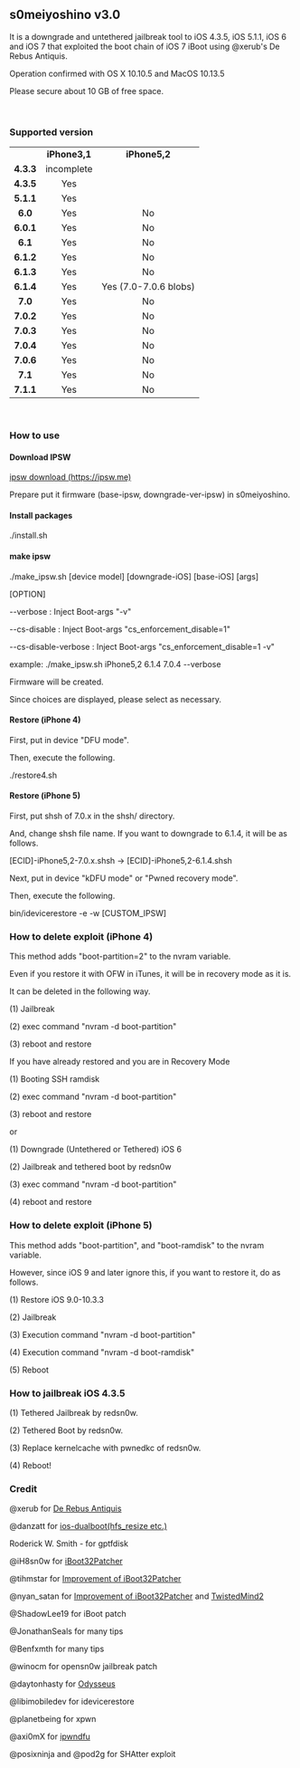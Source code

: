 <h2>s0meiyoshino v3.0</h2>
<p>It is a downgrade and untethered jailbreak tool to iOS 4.3.5, iOS 5.1.1, iOS 6 and iOS 7 that exploited the boot chain of iOS 7 iBoot using @xerub's De Rebus Antiquis.</p>
<p>Operation confirmed with OS X 10.10.5 and MacOS 10.13.5</p>
<p>Please secure about 10 GB of free space.</p>
<br/>
<h3>Supported version</h3>
<table style="border-collapse: collapse;" cellspacing="0" cellpadding="0">
    <tbody>
        <tr>
            <td>
                <p style="margin: 0.0px 0.0px 0.0px 0.0px; text-align: center;" align="center"> </p>
            </td>
            <td>
                <p style="margin: 0.0px 0.0px 0.0px 0.0px; text-align: center;" align="center"><strong>iPhone3,1</strong></span></p>
            </td>
            <td>
                <p style="margin: 0.0px 0.0px 0.0px 0.0px; text-align: center;" align="center"><strong>iPhone5,2</strong></span></p>
            </td>
        </tr>
        <tr>
            <td>
                <p style="margin: 0.0px 0.0px 0.0px 0.0px; text-align: center;" align="center"><strong>4.3.3</strong></span></p>
            </td>
            <td>
                <p style="margin: 0.0px 0.0px 0.0px 0.0px; text-align: center;" align="center">incomplete</span></p>
            </td>
            <td>
                <p style="margin: 0.0px 0.0px 0.0px 0.0px; text-align: center;" align="center"> </p>
            </td>
        </tr>
        <tr>
            <td>
                <p style="margin: 0.0px 0.0px 0.0px 0.0px; text-align: center;" align="center"><strong>4.3.5</strong></span></p>
            </td>
            <td>
                <p style="margin: 0.0px 0.0px 0.0px 0.0px; text-align: center;" align="center">Yes</span></p>
            </td>
            <td>
                <p style="margin: 0.0px 0.0px 0.0px 0.0px; text-align: center;" align="center"> </p>
            </td>
        </tr>
        <tr>
            <td>
                <p style="margin: 0.0px 0.0px 0.0px 0.0px; text-align: center;" align="center"><strong>5.1.1</strong></span></p>
            </td>
            <td>
                <p style="margin: 0.0px 0.0px 0.0px 0.0px; text-align: center;" align="center">Yes</span></p>
            </td>
            <td>
                <p style="margin: 0.0px 0.0px 0.0px 0.0px; text-align: center;" align="center"> </p>
            </td>
        </tr>
        <tr>
            <td>
                <p style="margin: 0.0px 0.0px 0.0px 0.0px; text-align: center;" align="center"><strong>6.0</strong></span></p>
            </td>
            <td>
                <p style="margin: 0.0px 0.0px 0.0px 0.0px; text-align: center;" align="center">Yes</span></p>
            </td>
            <td>
                <p style="margin: 0.0px 0.0px 0.0px 0.0px; text-align: center;" align="center">No</span></p>
            </td>
        </tr>
        <tr>
            <td>
                <p style="margin: 0.0px 0.0px 0.0px 0.0px; text-align: center;" align="center"><strong>6.0.1</strong></span></p>
            </td>
            <td>
                <p style="margin: 0.0px 0.0px 0.0px 0.0px; text-align: center;" align="center">Yes</span></p>
            </td>
            <td>
                <p style="margin: 0.0px 0.0px 0.0px 0.0px; text-align: center;" align="center">No</span></p>
            </td>
        </tr>
        <tr>
            <td>
                <p style="margin: 0.0px 0.0px 0.0px 0.0px; text-align: center;" align="center"><strong>6.1</strong></span></p>
            </td>
            <td>
                <p style="margin: 0.0px 0.0px 0.0px 0.0px; text-align: center;" align="center">Yes</span></p>
            </td>
            <td>
                <p style="margin: 0.0px 0.0px 0.0px 0.0px; text-align: center;" align="center">No</span></p>
            </td>
        </tr>
        <tr>
            <td>
                <p style="margin: 0.0px 0.0px 0.0px 0.0px; text-align: center;" align="center"><strong>6.1.2</strong></span></p>
            </td>
            <td>
                <p style="margin: 0.0px 0.0px 0.0px 0.0px; text-align: center;" align="center">Yes</span></p>
            </td>
            <td>
                <p style="margin: 0.0px 0.0px 0.0px 0.0px; text-align: center;" align="center">No</span></p>
            </td>
        </tr>
        <tr>
            <td>
                <p style="margin: 0.0px 0.0px 0.0px 0.0px; text-align: center;" align="center"><strong>6.1.3</strong></span></p>
            </td>
            <td>
                <p style="margin: 0.0px 0.0px 0.0px 0.0px; text-align: center;" align="center">Yes</span></p>
            </td>
            <td>
                <p style="margin: 0.0px 0.0px 0.0px 0.0px; text-align: center;" align="center">No</span></p>
            </td>
        </tr>
        <tr>
            <td>
                <p style="margin: 0.0px 0.0px 0.0px 0.0px; text-align: center;" align="center"><strong>6.1.4</strong></span></p>
            </td>
            <td>
                <p style="margin: 0.0px 0.0px 0.0px 0.0px; text-align: center;" align="center">Yes</span></p>
            </td>
            <td>
                <p style="margin: 0.0px 0.0px 0.0px 0.0px; text-align: center;" align="center">Yes (7.0-7.0.6 blobs)</span></p>
            </td>
        </tr>
        <tr>
            <td>
                <p style="margin: 0.0px 0.0px 0.0px 0.0px; text-align: center;" align="center"><strong>7.0</strong></span></p>
            </td>
            <td>
                <p style="margin: 0.0px 0.0px 0.0px 0.0px; text-align: center;" align="center">Yes</span></p>
            </td>
            <td>
                <p style="margin: 0.0px 0.0px 0.0px 0.0px; text-align: center;" align="center">No</span></p>
            </td>
        </tr>
        <tr>
            <td>
                <p style="margin: 0.0px 0.0px 0.0px 0.0px; text-align: center;" align="center"><strong>7.0.2</strong></span></p>
            </td>
            <td>
                <p style="margin: 0.0px 0.0px 0.0px 0.0px; text-align: center;" align="center">Yes</span></p>
            </td>
            <td>
                <p style="margin: 0.0px 0.0px 0.0px 0.0px; text-align: center;" align="center">No</span></p>
            </td>
        </tr>
        <tr>
            <td>
                <p style="margin: 0.0px 0.0px 0.0px 0.0px; text-align: center;" align="center"><strong>7.0.3</strong></span></p>
            </td>
            <td>
                <p style="margin: 0.0px 0.0px 0.0px 0.0px; text-align: center;" align="center">Yes</span></p>
            </td>
            <td>
                <p style="margin: 0.0px 0.0px 0.0px 0.0px; text-align: center;" align="center">No</span></p>
            </td>
        </tr>
        <tr>
            <td>
                <p style="margin: 0.0px 0.0px 0.0px 0.0px; text-align: center;" align="center"><strong>7.0.4</strong></span></p>
            </td>
            <td>
                <p style="margin: 0.0px 0.0px 0.0px 0.0px; text-align: center;" align="center">Yes</span></p>
            </td>
            <td>
                <p style="margin: 0.0px 0.0px 0.0px 0.0px; text-align: center;" align="center">No</span></p>
            </td>
        </tr>
        <tr>
            <td>
                <p style="margin: 0.0px 0.0px 0.0px 0.0px; text-align: center;" align="center"><strong>7.0.6</strong></span></p>
            </td>
            <td>
                <p style="margin: 0.0px 0.0px 0.0px 0.0px; text-align: center;" align="center">Yes</span></p>
            </td>
            <td>
                <p style="margin: 0.0px 0.0px 0.0px 0.0px; text-align: center;" align="center">No</span></p>
            </td>
        </tr>
        <tr>
            <td>
                <p style="margin: 0.0px 0.0px 0.0px 0.0px; text-align: center;" align="center"><strong>7.1</strong></span></p>
            </td>
            <td>
                <p style="margin: 0.0px 0.0px 0.0px 0.0px; text-align: center;" align="center">Yes</span></p>
            </td>
            <td>
                <p style="margin: 0.0px 0.0px 0.0px 0.0px; text-align: center;" align="center">No</span></p>
            </td>
        </tr>
        <tr>
            <td>
                <p style="margin: 0.0px 0.0px 0.0px 0.0px; text-align: center;" align="center"><strong>7.1.1</strong></span></p>
            </td>
            <td>
                <p style="margin: 0.0px 0.0px 0.0px 0.0px; text-align: center;" align="center">Yes</span></p>
            </td>
            <td>
                <p style="margin: 0.0px 0.0px 0.0px 0.0px; text-align: center;" align="center">No</span></p>
            </td>
        </tr>
    </tbody>
</table>
<br/>
<h3>How to use</h3>
<h4>Download IPSW</h4>
<a href="https://ipsw.me">ipsw download (https://ipsw.me)</a><br/>
<p>Prepare put it firmware (base-ipsw, downgrade-ver-ipsw) in s0meiyoshino.<br/></p>
<p></p>
<h4>Install packages</h4>
./install.sh<br/>
<p></p>
<h4>make ipsw</h4>
<p>./make_ipsw.sh [device model] [downgrade-iOS] [base-iOS] [args]<br/>
<p></p>
<p>[OPTION]</p>
<p>--verbose                 : Inject Boot-args "-v"</p>
<p>--cs-disable              : Inject Boot-args "cs_enforcement_disable=1"</p>
<p>--cs-disable-verbose      : Inject Boot-args "cs_enforcement_disable=1 -v"</p>
<p></p>
<p>example: ./make_ipsw.sh iPhone5,2 6.1.4 7.0.4 --verbose</p>
<p>Firmware will be created.</p>
<p>Since choices are displayed, please select as necessary.</p>
<p></p>
<h4>Restore (iPhone 4)</h4>
<p>First, put in device "DFU mode".</p>
<p>Then, execute the following.</p>
<p>./restore4.sh</p>
<p></p>
<h4>Restore (iPhone 5)</h4>
<p>First, put shsh of 7.0.x in the shsh/ directory.</p>
<p>And, change shsh file name. If you want to downgrade to 6.1.4, it will be as follows.</p>
<p>[ECID]-iPhone5,2-7.0.x.shsh -> [ECID]-iPhone5,2-6.1.4.shsh</p>
<p></p>
<p>Next, put in device "kDFU mode" or "Pwned recovery mode".</p>
<p>Then, execute the following.</p>
<p>bin/idevicerestore -e -w [CUSTOM_IPSW]</p>
<p></p>
<h3>How to delete exploit (iPhone 4)</h3>
<p>This method adds "boot-partition=2" to the nvram variable.</p>
<p>Even if you restore it with OFW in iTunes, it will be in recovery mode as it is.</p>
<p></p>
<p>It can be deleted in the following way.</p>
<p>(1) Jailbreak</p>
<p>(2) exec command "nvram -d boot-partition"</p>
<p>(3) reboot and restore</p>
<p></p>
<p>If you have already restored and you are in Recovery Mode</p>
<p>(1) Booting SSH ramdisk</p>
<p>(2) exec command "nvram -d boot-partition"</p>
<p>(3) reboot and restore</p>
<p>or</p>
<p>(1) Downgrade (Untethered or Tethered) iOS 6</p>
<p>(2) Jailbreak and tethered boot by redsn0w</p>
<p>(3) exec command "nvram -d boot-partition"</p>
<p>(4) reboot and restore</p>
<p></p>
<h3>How to delete exploit (iPhone 5)</h3>
<p>This method adds "boot-partition", and "boot-ramdisk" to the nvram variable.</p>
<p>However, since iOS 9 and later ignore this, if you want to restore it, do as follows.</p>
<p>(1) Restore iOS 9.0-10.3.3</p>
<p>(2) Jailbreak</p>
<p>(3) Execution command "nvram -d boot-partition"</p>
<p>(4) Execution command "nvram -d boot-ramdisk"</p>
<p>(5) Reboot</p>
<p></p>
<h3>How to jailbreak iOS 4.3.5</h3>
<p>(1) Tethered Jailbreak by redsn0w.</p>
<p>(2) Tethered Boot by redsn0w.</p>
<p>(3) Replace kernelcache with pwnedkc of redsn0w.</p>
<p>(4) Reboot!</p>
<p></p>
<h3>Credit</h3>
<p>@xerub for <a href="https://xerub.github.io/ios/iboot/2018/05/10/de-rebus-antiquis.html">De Rebus Antiquis</a></p>
<p>@danzatt for <a href="https://github.com/danzatt/ios-dualboot">ios-dualboot(hfs_resize etc.)</a></p>
<p>Roderick W. Smith - for gptfdisk</p>
<p>@iH8sn0w for <a href="https://github.com/iH8sn0w/iBoot32Patcher">iBoot32Patcher</a></p>
<p>@tihmstar for <a href="https://github.com/tihmstar/iBoot32Patcher">Improvement of iBoot32Patcher</a></p>
<p>@nyan_satan for <a href="https://github.com/NyanSatan/iBoot32Patcher">Improvement of iBoot32Patcher</a> and <a href="https://github.com/NyanSatan/TwistedMind2">TwistedMind2</a></p>
<p>@ShadowLee19 for iBoot patch</p>
<p>@JonathanSeals for many tips</p>
<p>@Benfxmth for many tips</p>
<p>@winocm for opensn0w jailbreak patch</p>
<p>@daytonhasty for <a href="https://dayt0n.com/articles/Odysseus/">Odysseus</a></p>
<p>@libimobiledev for idevicerestore</p>
<p>@planetbeing for xpwn</p>
<p>@axi0mX for <a href="https://github.com/axi0mX/ipwndfu">ipwndfu</a></p>
<p>@posixninja and @pod2g for SHAtter exploit</p>
<br/>